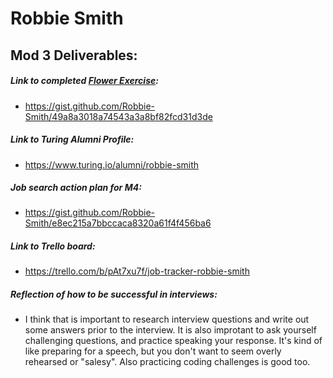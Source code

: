 # Robbie Smith

## Mod 3 Deliverables:

##### Link to completed [Flower Exercise](https://github.com/turingschool/professional_skills/blob/master/files/Career%20Unit%20-%20The%20Flower%20Diagram.pdf):
* https://gist.github.com/Robbie-Smith/49a8a3018a74543a3a8bf82fcd31d3de

##### Link to Turing Alumni Profile:
* https://www.turing.io/alumni/robbie-smith

##### Job search action plan for M4:
* https://gist.github.com/Robbie-Smith/e8ec215a7bbccaca8320a61f4f456ba6

##### Link to Trello board:
* https://trello.com/b/pAt7xu7f/job-tracker-robbie-smith

##### Reflection of how to be successful in interviews: 
* I think that is important to research interview questions and write out some answers prior to the interview. It is also improtant to ask yourself challenging questions, and practice speaking your response. It's kind of like preparing for a speech, but you don't want to seem overly rehearsed or "salesy". Also practicing coding challenges is good too.
